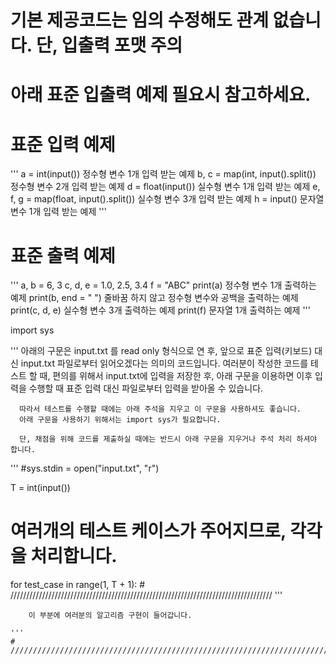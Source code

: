 # 기본 제공코드는 임의 수정해도 관계 없습니다. 단, 입출력 포맷 주의
# 아래 표준 입출력 예제 필요시 참고하세요.

# 표준 입력 예제
'''
a = int(input())                        정수형 변수 1개 입력 받는 예제
b, c = map(int, input().split())        정수형 변수 2개 입력 받는 예제 
d = float(input())                      실수형 변수 1개 입력 받는 예제
e, f, g = map(float, input().split())   실수형 변수 3개 입력 받는 예제
h = input()                             문자열 변수 1개 입력 받는 예제
'''

# 표준 출력 예제
'''
a, b = 6, 3
c, d, e = 1.0, 2.5, 3.4
f = "ABC"
print(a)                                정수형 변수 1개 출력하는 예제
print(b, end = " ")                     줄바꿈 하지 않고 정수형 변수와 공백을 출력하는 예제
print(c, d, e)                          실수형 변수 3개 출력하는 예제
print(f)                                문자열 1개 출력하는 예제
'''

import sys


'''
      아래의 구문은 input.txt 를 read only 형식으로 연 후,
      앞으로 표준 입력(키보드) 대신 input.txt 파일로부터 읽어오겠다는 의미의 코드입니다.
      여러분이 작성한 코드를 테스트 할 때, 편의를 위해서 input.txt에 입력을 저장한 후,
      아래 구문을 이용하면 이후 입력을 수행할 때 표준 입력 대신 파일로부터 입력을 받아올 수 있습니다.

      따라서 테스트를 수행할 때에는 아래 주석을 지우고 이 구문을 사용하셔도 좋습니다.
      아래 구문을 사용하기 위해서는 import sys가 필요합니다.
    
      단, 채점을 위해 코드를 제출하실 때에는 반드시 아래 구문을 지우거나 주석 처리 하셔야 합니다.
'''
#sys.stdin = open("input.txt", "r")

T = int(input())
# 여러개의 테스트 케이스가 주어지므로, 각각을 처리합니다.
for test_case in range(1, T + 1):
    # ///////////////////////////////////////////////////////////////////////////////////
    '''

        이 부분에 여러분의 알고리즘 구현이 들어갑니다.
    
    '''
    # ///////////////////////////////////////////////////////////////////////////////////
